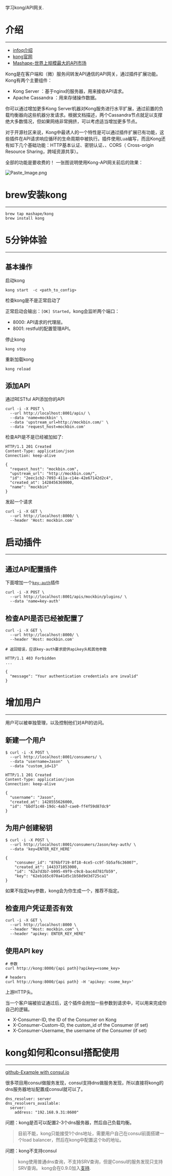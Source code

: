 学习kong/API网关.

# 介绍

-------------------------------------------------------------------------------

+ [infoq介绍](http://www.infoq.com/cn/news/2015/04/kong)
+ [kong官网](https://getkong.org/)
+ [Mashape-世界上规模最大的API市场](https://www.mashape.com/)

Kong是在客户端和（微）服务间转发API通信的API网关，通过插件扩展功能。Kong有两个主要组件：

+ Kong Server ：基于nginx的服务器，用来接收API请求。
+ Apache Cassandra ：用来存储操作数据。

你可以通过增加更多Kong Server机器对Kong服务进行水平扩展，通过前置的负载均衡器向这些机器分发请求。根据文档描述，两个Cassandra节点就足以支撑绝大多数情况，但如果网络非常拥挤，可以考虑适当增加更多节点。

对于开源社区来说，Kong中最诱人的一个特性是可以通过插件扩展已有功能，这些插件在API请求响应循环的生命周期中被执行。插件使用Lua编写，而且Kong还有如下几个基础功能：HTTP基本认证、密钥认证、、CORS（ Cross-origin Resource Sharing，跨域资源共享）。

全部的功能是要收费的！ 一张图说明使用Kong-API网关前后的效果：


![Paste_Image.png](http://upload-images.jianshu.io/upload_images/1435486-623ad8b87cca9704.png?imageMogr2/auto-orient/strip%7CimageView2/2/w/1240)


# brew安装kong

-------------------------------------------------------------------------------

```
brew tap mashape/kong
brew install kong
```

# 5分钟体验

-------------------------------------------------------------------------------

## 基本操作

启动kong

```
kong start  -c <path_to_config>
```

检查kong是不是正常启动了

正常启动会输出：`[OK] Started`，kong会监听两个端口：

+ 8000: API请求的代理层。
+ 8001: restful的配置管理API。

停止kong

```
kong stop
```

重新加载kong

```
kong reload
```

## 添加API

通过RESTful API添加你的API

```
curl -i -X POST \
  --url http://localhost:8001/apis/ \
  --data 'name=mockbin' \
  --data 'upstream_url=http://mockbin.com/' \
  --data 'request_host=mockbin.com'
```


检查API是不是已经被加如了:

```
HTTP/1.1 201 Created
Content-Type: application/json
Connection: keep-alive

{
  "request_host": "mockbin.com",
  "upstream_url": "http://mockbin.com/",
  "id": "2eec1cb2-7093-411a-c14e-42e67142d2c4",
  "created_at": 1428456369000,
  "name": "mockbin"
}
```

发起一个请求

```
curl -i -X GET \
  --url http://localhost:8000/ \
  --header 'Host: mockbin.com'
```



# 启动插件

-------------------------------------------------------------------------------

## 通过API配置插件

下面增加一个[`key-auth`](https://getkong.org/plugins/key-authentication/)插件

```
curl -i -X POST \
  --url http://localhost:8001/apis/mockbin/plugins/ \
  --data 'name=key-auth'
```


## 检查API是否已经被配置了

```
curl -i -X GET \
  --url http://localhost:8000/ \
  --header 'Host: mockbin.com'

# 返回错误，应该key-auth要求提供apikey头和其他参数

HTTP/1.1 403 Forbidden
...

{
  "message": "Your authentication credentials are invalid"
}
```

# 增加用户
    
-------------------------------------------------------------------------------

用户可以被单独管理，以及控制他们对API的访问。

## 新建一个用户

```
$ curl -i -X POST \
  --url http://localhost:8001/consumers/ \
  --data "username=Jason"  \
  --data "custom_id=13"
    
HTTP/1.1 201 Created
Content-Type: application/json
Connection: keep-alive

{
  "username": "Jason",
  "created_at": 1428555626000,
  "id": "bbdf1c48-19dc-4ab7-cae0-ff4f59d87dc9"
}
```

## 为用户创建秘钥

```
$ curl -i -X POST \
  --url http://localhost:8001/consumers/Jason/key-auth/ \
  --data 'key=ENTER_KEY_HERE'
  
{
    "consumer_id": "876bf719-8f18-4ce5-cc9f-5b5af6c36007",
    "created_at": 1443371053000,
    "id": "62a7d3b7-b995-49f9-c9c8-bac4d781fb59",
    "key": "62eb165c070a41d5c1b58d9d3d725ca1"
}
```

如果不指定key参数，kong会为你生成一个，推荐不指定。


## 检查用户凭证是否有效

```
curl -i -X GET \
  --url http://localhost:8000 \
  --header "Host: mockbin.com" \
  --header "apikey: ENTER_KEY_HERE"
```

## 使用API key

```
# 参数
curl http://kong:8000/{api path}?apikey=<some_key>

# headers
curl http://kong:8000/{api path} -H 'apikey: <some_key>'
```

上游HTTP头。

当一个客户端被验证通过后，这个插件会附加一些参数到请求中，可以用来完成你自己的逻辑。

+ X-Consumer-ID, the ID of the Consumer on Kong
+ X-Consumer-Custom-ID, the custom_id of the Consumer (if set)
+ X-Consumer-Username, the username of the Consumer (if set)


# kong如何和consul搭配使用

-------------------------------------------------------------------------------

[github-Example with consul.io](https://github.com/Mashape/kong/issues/1095)

很多项目用consul做服务发现，consul支持dns做服务发现，所以直接将kong的dns服务器地址配置成consul就可以了。

```
dns_resolver: server
dns_resolvers_available:
  server:
    address: "192.168.9.31:8600"
```

问题：kong是否可以配置2-3个dns服务器，然后自己负载均衡。

> 目前不能，kong只能接受1个dns地址，需要用户自己在consul前面搭建一个load balancer，然后在kong中配置这个lb的地址。

问题：kong不支持consul

> kong使用普通dns查询，不支持SRV查询，但是Consul的服务发现只支持SRV查询。
> kong会在0.9.0加入[支持](https://github.com/openresty/lua-resty-dns).
